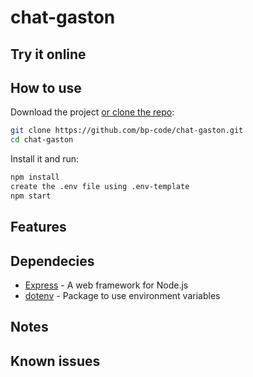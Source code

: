 # chat-gaston

## Try it online

## How to use
Download the project [or clone the repo](https://github.com/bp-code/chat-gaston.git):

```sh
git clone https://github.com/bp-code/chat-gaston.git
cd chat-gaston
```

Install it and run:

```sh
npm install
create the .env file using .env-template
npm start

```

## Features

## Dependecies
- [Express](https://expressjs.com/) - A web framework for Node.js
- [dotenv](https://www.npmjs.com/package/dotenv) - Package to use environment variables

## Notes

## Known issues
